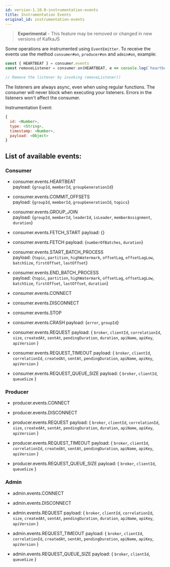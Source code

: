```yaml
---
id: version-1.10.0-instrumentation-events
title: Instrumentation Events
original_id: instrumentation-events
---
```


> **Experimental** - This feature may be removed or changed in new versions of KafkaJS

Some operations are instrumented using `EventEmitter`. To receive the events use the method `consumer#on`, `producer#on` and `admin#on`, example:

```javascript
const { HEARTBEAT } = consumer.events
const removeListener = consumer.on(HEARTBEAT, e => console.log(`heartbeat at ${e.timestamp}`))

// Remove the listener by invoking removeListener()
```

The listeners are always async, even when using regular functions. The consumer will never block when executing your listeners. Errors in the listeners won't affect the consumer.

Instrumentation Event:

```javascript
{
  id: <Number>,
  type: <String>,
  timestamp: <Number>,
  payload: <Object>
}
```

## <a name="list"> List of available events:

### <a name="consumer"></a> Consumer

* consumer.events.HEARTBEAT  
  payload: {`groupId`, `memberId`, `groupGenerationId`}

* consumer.events.COMMIT_OFFSETS  
  payload: {`groupId`, `memberId`, `groupGenerationId`, `topics`}

* consumer.events.GROUP_JOIN  
  payload: {`groupId`, `memberId`, `leaderId`, `isLeader`, `memberAssignment`, `duration`}

* consumer.events.FETCH_START
  payload: {}

* consumer.events.FETCH
  payload: {`numberOfBatches`, `duration`}

* consumer.events.START_BATCH_PROCESS  
  payload: {`topic`, `partition`, `highWatermark`, `offsetLag`, `offsetLagLow`, `batchSize`, `firstOffset`, `lastOffset`}

* consumer.events.END_BATCH_PROCESS  
  payload: {`topic`, `partition`, `highWatermark`, `offsetLag`, `offsetLagLow`, `batchSize`, `firstOffset`, `lastOffset`, `duration`}

* consumer.events.CONNECT

* consumer.events.DISCONNECT

* consumer.events.STOP

* consumer.events.CRASH
  payload: {`error`, `groupId`}

* consumer.events.REQUEST
  payload: {
    `broker`,
    `clientId`,
    `correlationId`,
    `size`,
    `createdAt`,
    `sentAt`,
    `pendingDuration`,
    `duration`,
    `apiName`,
    `apiKey`,
    `apiVersion`
  }

* consumer.events.REQUEST_TIMEOUT
  payload: {
    `broker`,
    `clientId`,
    `correlationId`,
    `createdAt`,
    `sentAt`,
    `pendingDuration`,
    `apiName`,
    `apiKey`,
    `apiVersion`
  }

* consumer.events.REQUEST_QUEUE_SIZE
  payload: {
    `broker`,
    `clientId`,
    `queueSize`
  }

### <a name="producer"></a> Producer

* producer.events.CONNECT

* producer.events.DISCONNECT

* producer.events.REQUEST
  payload: {
    `broker`,
    `clientId`,
    `correlationId`,
    `size`,
    `createdAt`,
    `sentAt`,
    `pendingDuration`,
    `duration`,
    `apiName`,
    `apiKey`,
    `apiVersion`
  }

* producer.events.REQUEST_TIMEOUT
  payload: {
    `broker`,
    `clientId`,
    `correlationId`,
    `createdAt`,
    `sentAt`,
    `pendingDuration`,
    `apiName`,
    `apiKey`,
    `apiVersion`
  }

* producer.events.REQUEST_QUEUE_SIZE
  payload: {
    `broker`,
    `clientId`,
    `queueSize`
  }

### <a name="admin"></a> Admin

* admin.events.CONNECT

* admin.events.DISCONNECT

* admin.events.REQUEST
  payload: {
    `broker`,
    `clientId`,
    `correlationId`,
    `size`,
    `createdAt`,
    `sentAt`,
    `pendingDuration`,
    `duration`,
    `apiName`,
    `apiKey`,
    `apiVersion`
  }

* admin.events.REQUEST_TIMEOUT
  payload: {
    `broker`,
    `clientId`,
    `correlationId`,
    `createdAt`,
    `sentAt`,
    `pendingDuration`,
    `apiName`,
    `apiKey`,
    `apiVersion`
  }

* admin.events.REQUEST_QUEUE_SIZE
  payload: {
    `broker`,
    `clientId`,
    `queueSize`
  }
